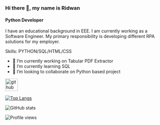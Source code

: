 ### Hi there 👋, my name is Ridwan
#### Python Developer
 I have an educational background in EEE. I am currently working as a Software Engineer. My primary responsibility is developing different RPA solutions for my employer.  

Skills: PYTHON/SQL/HTML/CSS

- 🔭 I’m currently working on Tabular PDF Extractor 
- 🌱 I’m currently learning SQL 
- 👯 I’m looking to collaborate on Python based project 


[<img src='https://cdn.jsdelivr.net/npm/simple-icons@3.0.1/icons/github.svg' alt='github' height='40'>](https://github.com/rid47)  

[![Top Langs](https://github-readme-stats.vercel.app/api/top-langs/?username=rid47)](https://github.com/anuraghazra/github-readme-stats)

![GitHub stats](https://github-readme-stats.vercel.app/api?username=rid47&show_icons=true&count_private=true)  

![Profile views](https://gpvc.arturio.dev/rid47)  
